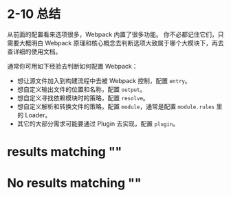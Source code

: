 
# 2-10 总结

从前面的配置看来选项很多，Webpack 内置了很多功能。
你不必都记住它们，只需要大概明白 Webpack 原理和核心概念去判断选项大致属于哪个大模块下，再去查详细的使用文档。

通常你可用如下经验去判断如何配置 Webpack：

- 想让源文件加入到构建流程中去被 Webpack 控制，配置 `entry`。
- 想自定义输出文件的位置和名称，配置 `output`。
- 想自定义寻找依赖模块时的策略，配置 `resolve`。
- 想自定义解析和转换文件的策略，配置 `module`，通常是配置 `module.rules` 里的 Loader。
- 其它的大部分需求可能要通过 Plugin 去实现，配置 `plugin`。

#  results matching ""

# No results matching ""
